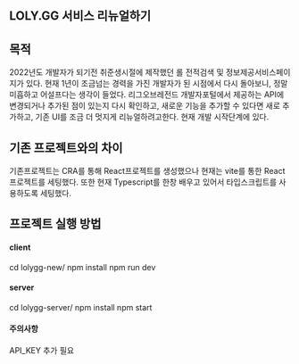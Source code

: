 ## LOLY.GG 서비스 리뉴얼하기

## 목적
2022년도 개발자가 되기전 취준생시절에 제작했던 롤 전적검색 및 정보제공서비스페이지가 있다.
현재 1년이 조금넘는 경력을 가진 개발자가 된 시점에서 다시 돌아보니, 정말 미흡하고 어설프다는 생각이 들었다.
리그오브레전드 개발자포털에서 제공하는 API에 변경되거나 추가된 점이 있는지 다시 확인하고, 새로운 기능을 추가할 수 있다면
새로 추가하고, 기존 UI를 조금 더 멋지게 리뉴얼하려고한다. 현재 개발 시작단계에 있다.

## 기존 프로젝트와의 차이
기존프로젝트는 CRA를 통해 React프로젝트를 생성했으나 현재는 vite를 통한 React프로젝트를 세팅했다.
또한 현재 Typescript를 한창 배우고 있어서 타입스크립트를 사용하도록 세팅했다.

## 프로젝트 실행 방법

#### client 
cd lolygg-new/
npm install 
npm run dev

#### server
cd lolygg-server/
npm install 
npm start

#### 주의사항
API_KEY 추가 필요